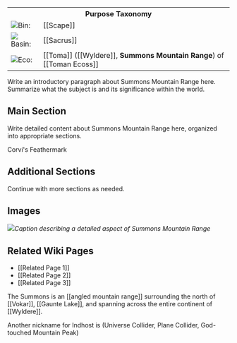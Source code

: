 <!-- wiki-header-section:start -->
<!--
# Summons Mountain Range
_Add nicknames or alternative titles here_

<img src="wiki_images/Summons Mountain Range.png"><i></i></img>

> _"Add a quote about the subject here from within the fictional world"_  
> **—Quote Attribution**

> _"Add a quote from the real world that relates to the subject"_  
> **—Real World Attribution**
-->
<!-- wiki-header-section:end -->

<div class="taxonomy-table">
  <table>
    <tr>
      <th colspan="3">Purpose Taxonomy</th>
    </tr>
    <tr>
      <td class="taxon-label"><img src="../svg/bin.svg" class="taxon-icon">Bin:</td>
      <td class="taxon-content" colspan="2">[[Scape]]</td>
    </tr>
    <tr>
      <td class="taxon-label"><img src="../svg/basin.svg" class="taxon-icon">Basin:</td>
      <td class="taxon-content" colspan="2">[[Sacrus]]</td>
    </tr>
    <tr>
      <td class="taxon-label"><img src="../svg/eco.svg" class="taxon-icon">Eco:</td>
      <td class="taxon-content" colspan="2">[[Toma]] ([[Wyldere]], <b>Summons Mountain Range</b>) of [[Toman Ecoss]]</td>
    </tr>
  </table>
</div>

Write an introductory paragraph about Summons Mountain Range here. Summarize what the subject is and its significance within the world.

## Main Section

Write detailed content about Summons Mountain Range here, organized into appropriate sections.

<div class="feathermark">
 <p class="feathermark-attribution">Corvi's Feathermark</p>   
</div>

## Additional Sections

Continue with more sections as needed.

## Images

<img src="wiki_images/Summons Mountain Range_detail.png"><i>Caption describing a detailed aspect of Summons Mountain Range</i></img>

## Related Wiki Pages

- [[Related Page 1]]
- [[Related Page 2]]
- [[Related Page 3]]

<!-- not-for-live-publishing:start -->
<!-- obsidian-pull:start -->

The Summons is an [[angled mountain range]] surrounding the north of [[Vokar]], [[Gaunte Lake]],  and spanning across the entire continent of [[Wyldere]].

Another nickname for Indhost is (Universe Collider, Plane Collider, God-touched Mountain Peak)

<!-- obsidian-pull:end -->
<!-- not-for-live-publishing:end -->